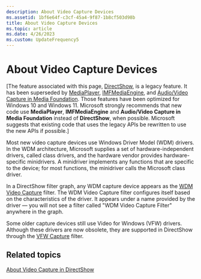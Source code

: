 ```yaml
---
description: About Video Capture Devices
ms.assetid: 1bf6e64f-c3cf-45a4-9f87-1b8cf503d98b
title: About Video Capture Devices
ms.topic: article
ms.date: 4/26/2023
ms.custom: UpdateFrequency5
---
```


# About Video Capture Devices

\[The feature associated with this page, [DirectShow](/windows/win32/directshow/directshow), is a legacy feature. It has been superseded by [MediaPlayer](/uwp/api/Windows.Media.Playback.MediaPlayer), [IMFMediaEngine](/windows/win32/api/mfmediaengine/nn-mfmediaengine-imfmediaengine), and [Audio/Video Capture in Media Foundation](windows/win32/medfound/audio-video-capture-in-media-foundation). Those features have been optimized for Windows 10 and Windows 11. Microsoft strongly recommends that new code use **MediaPlayer**, **IMFMediaEngine** and **Audio/Video Capture in Media Foundation** instead of **DirectShow**, when possible. Microsoft suggests that existing code that uses the legacy APIs be rewritten to use the new APIs if possible.\]

Most new video capture devices use Windows Driver Model (WDM) drivers. In the WDM architecture, Microsoft supplies a set of hardware-independent drivers, called class drivers, and the hardware vendor provides hardware-specific minidrivers. A minidriver implements any functions that are specific to the device; for most functions, the minidriver calls the Microsoft class driver.

In a DirectShow filter graph, any WDM capture device appears as the [WDM Video Capture](wdm-video-capture-filter.md) filter. The WDM Video Capture filter configures itself based on the characteristics of the driver. It appears under a name provided by the driver — you will not see a filter called "WDM Video Capture Filter" anywhere in the graph.

Some older capture devices still use Video for Windows (VFW) drivers. Although these drivers are now obsolete, they are supported in DirectShow through the [VFW Capture](vfw-capture-filter.md) filter.

## Related topics

<dl> <dt>

[About Video Capture in DirectShow](about-video-capture-in-directshow.md)
</dt> </dl>

 

 




